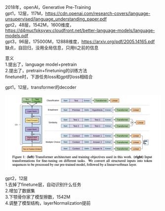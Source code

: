 2018年，openAI，Generative Pre-Training  
gpt1，12层，117M，https://cdn.openai.com/research-covers/language-unsupervised/language_understanding_paper.pdf  
gpt2，48层，1542M，1600维度，https://d4mucfpksywv.cloudfront.net/better-language-models/language-models.pdf  
gpt3，96层，175000M，12888维度，https://arxiv.org/pdf/2005.14165.pdf  
缺点，自回归，没用全局信息，只用ti之前的信息  
  
意义  
1.提出了，language model+pretrain  
2.提出了，pretrain+finetuning的训练方法  
finetune时，下游任务loss和gpt的loss相结合  
  
gpt1，12层，transformer的decoder  
<div align="center"><img src="../assets/gpt1结构.png"></div>    
  
gpt2，12层  
1.去掉了finetune层，自动识别什么任务  
2.增加了数据集  
3.下颚骨你家了模型擦数，1542M  
4.调整了模型结构，layerNormalization提前  
